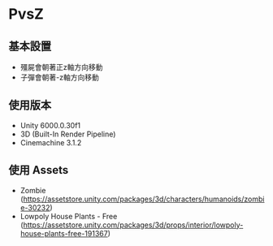 # PvsZ
## 基本設置
* 殭屍會朝著正z軸方向移動
* 子彈會朝著-z軸方向移動
## 使用版本
* Unity 6000.0.30f1
* 3D (Built-In Render Pipeline)
* Cinemachine 3.1.2

## 使用 Assets
* Zombie (https://assetstore.unity.com/packages/3d/characters/humanoids/zombie-30232)
* Lowpoly House Plants - Free (https://assetstore.unity.com/packages/3d/props/interior/lowpoly-house-plants-free-191367)
